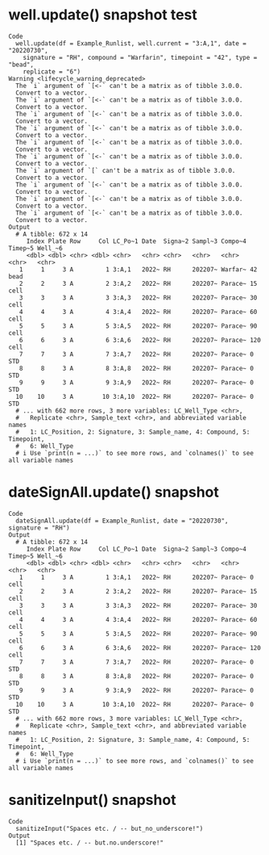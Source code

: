 # well.update() snapshot test

    Code
      well.update(df = Example_Runlist, well.current = "3:A,1", date = "20220730",
        signature = "RH", compound = "Warfarin", timepoint = "42", type = "bead",
        replicate = "6")
    Warning <lifecycle_warning_deprecated>
      The `i` argument of `[<-` can't be a matrix as of tibble 3.0.0.
      Convert to a vector.
      The `i` argument of `[<-` can't be a matrix as of tibble 3.0.0.
      Convert to a vector.
      The `i` argument of `[<-` can't be a matrix as of tibble 3.0.0.
      Convert to a vector.
      The `i` argument of `[<-` can't be a matrix as of tibble 3.0.0.
      Convert to a vector.
      The `i` argument of `[<-` can't be a matrix as of tibble 3.0.0.
      Convert to a vector.
      The `i` argument of `[<-` can't be a matrix as of tibble 3.0.0.
      Convert to a vector.
      The `i` argument of `[` can't be a matrix as of tibble 3.0.0.
      Convert to a vector.
      The `i` argument of `[<-` can't be a matrix as of tibble 3.0.0.
      Convert to a vector.
      The `i` argument of `[<-` can't be a matrix as of tibble 3.0.0.
      Convert to a vector.
      The `i` argument of `[<-` can't be a matrix as of tibble 3.0.0.
      Convert to a vector.
    Output
      # A tibble: 672 x 14
         Index Plate Row     Col LC_Po~1 Date  Signa~2 Sampl~3 Compo~4 Timep~5 Well_~6
         <dbl> <dbl> <chr> <dbl> <chr>   <chr> <chr>   <chr>   <chr>   <chr>   <chr>  
       1     1     3 A         1 3:A,1   2022~ RH      202207~ Warfar~ 42      bead   
       2     2     3 A         2 3:A,2   2022~ RH      202207~ Parace~ 15      cell   
       3     3     3 A         3 3:A,3   2022~ RH      202207~ Parace~ 30      cell   
       4     4     3 A         4 3:A,4   2022~ RH      202207~ Parace~ 60      cell   
       5     5     3 A         5 3:A,5   2022~ RH      202207~ Parace~ 90      cell   
       6     6     3 A         6 3:A,6   2022~ RH      202207~ Parace~ 120     cell   
       7     7     3 A         7 3:A,7   2022~ RH      202207~ Parace~ 0       STD    
       8     8     3 A         8 3:A,8   2022~ RH      202207~ Parace~ 0       STD    
       9     9     3 A         9 3:A,9   2022~ RH      202207~ Parace~ 0       STD    
      10    10     3 A        10 3:A,10  2022~ RH      202207~ Parace~ 0       STD    
      # ... with 662 more rows, 3 more variables: LC_Well_Type <chr>,
      #   Replicate <chr>, Sample_text <chr>, and abbreviated variable names
      #   1: LC_Position, 2: Signature, 3: Sample_name, 4: Compound, 5: Timepoint,
      #   6: Well_Type
      # i Use `print(n = ...)` to see more rows, and `colnames()` to see all variable names

# dateSignAll.update() snapshot

    Code
      dateSignAll.update(df = Example_Runlist, date = "20220730", signature = "RH")
    Output
      # A tibble: 672 x 14
         Index Plate Row     Col LC_Po~1 Date  Signa~2 Sampl~3 Compo~4 Timep~5 Well_~6
         <dbl> <dbl> <chr> <dbl> <chr>   <chr> <chr>   <chr>   <chr>   <chr>   <chr>  
       1     1     3 A         1 3:A,1   2022~ RH      202207~ Parace~ 0       cell   
       2     2     3 A         2 3:A,2   2022~ RH      202207~ Parace~ 15      cell   
       3     3     3 A         3 3:A,3   2022~ RH      202207~ Parace~ 30      cell   
       4     4     3 A         4 3:A,4   2022~ RH      202207~ Parace~ 60      cell   
       5     5     3 A         5 3:A,5   2022~ RH      202207~ Parace~ 90      cell   
       6     6     3 A         6 3:A,6   2022~ RH      202207~ Parace~ 120     cell   
       7     7     3 A         7 3:A,7   2022~ RH      202207~ Parace~ 0       STD    
       8     8     3 A         8 3:A,8   2022~ RH      202207~ Parace~ 0       STD    
       9     9     3 A         9 3:A,9   2022~ RH      202207~ Parace~ 0       STD    
      10    10     3 A        10 3:A,10  2022~ RH      202207~ Parace~ 0       STD    
      # ... with 662 more rows, 3 more variables: LC_Well_Type <chr>,
      #   Replicate <chr>, Sample_text <chr>, and abbreviated variable names
      #   1: LC_Position, 2: Signature, 3: Sample_name, 4: Compound, 5: Timepoint,
      #   6: Well_Type
      # i Use `print(n = ...)` to see more rows, and `colnames()` to see all variable names

# sanitizeInput() snapshot

    Code
      sanitizeInput("Spaces etc. / -- but_no_underscore!")
    Output
      [1] "Spaces etc. / -- but.no.underscore!"


